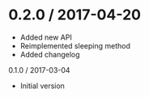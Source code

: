 0.2.0 / 2017-04-20
==================

  * Added new API
  * Reimplemented sleeping method
  * Added changelog

0.1.0 / 2017-03-04

  * Initial version
